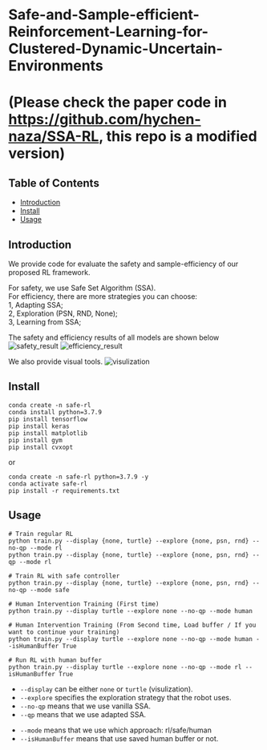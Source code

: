 # Safe-and-Sample-efficient-Reinforcement-Learning-for-Clustered-Dynamic-Uncertain-Environments
# (Please check the paper code in https://github.com/hychen-naza/SSA-RL, this repo is a modified version)
## Table of Contents
- [Introduction](#Introduction)
- [Install](#install)
- [Usage](#usage)

## Introduction 


We provide code for evaluate the safety and sample-efficiency of our proposed RL framework.

For safety, we use Safe Set Algorithm (SSA).   
For efficiency, there are more strategies you can choose:  
1, Adapting SSA;  
2, Exploration (PSN, RND, None);  
3, Learning from SSA;  

The safety and efficiency results of all models are shown below
![safety_result](docs/safety_result.png)
![efficiency_result](docs/efficiency_result.png)

We also provide visual tools.
![visulization](docs/visualization.png)


## Install

```
conda create -n safe-rl
conda install python=3.7.9
pip install tensorflow
pip install keras
pip install matplotlib
pip install gym
pip install cvxopt
```

or

```
conda create -n safe-rl python=3.7.9 -y
conda activate safe-rl
pip install -r requirements.txt
```

## Usage

```
# Train regular RL
python train.py --display {none, turtle} --explore {none, psn, rnd} --no-qp --mode rl
python train.py --display {none, turtle} --explore {none, psn, rnd} --qp --mode rl

# Train RL with safe controller
python train.py --display {none, turtle} --explore {none, psn, rnd} --no-qp --mode safe

# Human Intervention Training (First time)
python train.py --display turtle --explore none --no-qp --mode human

# Human Intervention Training (From Second time, Load buffer / If you want to continue your training) 
python train.py --display turtle --explore none --no-qp --mode human --isHumanBuffer True

# Run RL with human buffer
python train.py --display turtle --explore none --no-qp --mode rl --isHumanBuffer True
```
- `--display` can be either `none` or `turtle` (visulization).
- `--explore` specifies the exploration strategy that the robot uses. 
- `--no-qp` means that we use vanilla SSA.
- `--qp` means that we use adapted SSA.
<!-- - `--no-ssa-buffer` means that we use the default learning.
- `--ssa-buffer` means that we use the safe learning from SSA demonstrations. -->
- `--mode` means that we use which approach: rl/safe/human
- `--isHumanBuffer` means that use saved human buffer or not.

